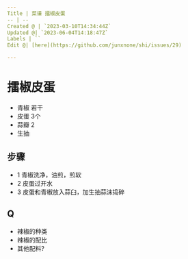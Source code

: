 ```yaml
---
Title | 菜谱 擂椒皮蛋
-- | --
Created @ | `2023-03-10T14:34:44Z`
Updated @| `2023-06-04T14:18:47Z`
Labels | ``
Edit @| [here](https://github.com/junxnone/shi/issues/29)

---
```

# 擂椒皮蛋

- 青椒 若干
- 皮蛋 3个
- 蒜瓣 2
- 生抽

## 步骤
- 1 青椒洗净，油煎，煎软
- 2 皮蛋过开水
- 3 皮蛋和青椒放入蒜臼，加生抽蒜沫捣碎

## Q
- 辣椒的种类
- 辣椒的配比
- 其他配料?
